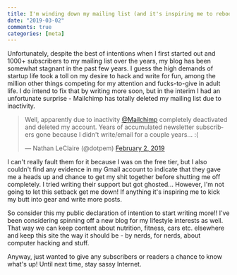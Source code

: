 ```yaml
---
title: I'm winding down my mailing list (and it's inspiring me to reboot the site)
date: "2019-03-02"
comments: true
categories: [meta]
---
```

Unfortunately, despite the best of intentions when I first started out and 1000+ subscribers to my mailing list over the years, my blog has been somewhat stagnant in the past few years. I guess the high demands of startup life took a toll on my desire to hack and write for fun, among the million other things competing for my attention and fucks-to-give in adult life. I do intend to fix that by writing more soon, but in the interim I had an unfortunate surprise - Mailchimp has totally deleted my mailing list due to inactivity.

<blockquote class="twitter-tweet" data-lang="en"><p lang="en" dir="ltr">Well, apparently due to inactivity <a href="https://twitter.com/Mailchimp?ref_src=twsrc%5Etfw">@Mailchimp</a> completely deactivated and deleted my account. Years of accumulated newsletter subscribers gone because I didn&#39;t write/email for a couple years... :(</p>&mdash; Nathan LeClaire (@dotpem) <a href="https://twitter.com/dotpem/status/1091531414686683136?ref_src=twsrc%5Etfw">February 2, 2019</a></blockquote>

<script async src="https://platform.twitter.com/widgets.js" charset="utf-8"></script>

I can't really fault them for it because I was on the free tier, but I also couldn't find any evidence in my Gmail account to indicate that they gave me a heads up and chance to get my shit together before shutting me off completely. I tried writing their support but got ghosted... However, I'm not going to let this setback get me down! If anything it's inspiring me to kick my butt into gear and write more posts.



So consider this my public declaration of intention to start writing more!! I've been considering spinning off a new blog for my lifestyle interests as well. That way we can keep content about nutrition, fitness, cars etc. elsewhere and keep this site the way it should be - by nerds, for nerds, about computer hacking and stuff.



Anyway, just wanted to give any subscribers or readers a chance to know what's up! Until next time, stay sassy Internet.
